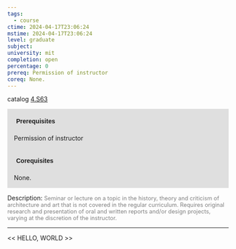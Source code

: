 ```yaml
---
tags:
  - course
ctime: 2024-04-17T23:06:24
mstime: 2024-04-17T23:06:24
level: graduate
subject: 
university: mit
completion: open
percentage: 0
prereq: Permission of instructor
coreq: None.
---
```


catalog [4.S63](http://student.mit.edu/catalog/m4f.html#4.S63)

<span style="display: block; padding: 15px; background-color: rgb(100, 100, 100, 0.2);"><font id="m_prereq3211_0" style="display: block; font-family: Arial, sans-serif; font-weight: bold; padding: 5px">Prerequisites</font><br><span id="prereq3211_0">Permission of instructor</span></span>
<span style="display: block; padding: 15px; background-color: rgb(100, 100, 100, 0.2);"><font id="m_coreq3211_0" style="display: block; font-family: Arial, sans-serif; font-weight: bold; padding: 5px">Corequisites</font><br><span id="coreq3211_0">None.</span></span>

<font style="">Description:</font>
<font style="color: grey; font-size: 0.8rem;">Seminar or lecture on a topic in the history, theory and criticism of architecture and art that is not covered in the regular curriculum. Requires original research and presentation of oral and written reports and/or design projects, varying at the discretion of the instructor.</font>



---

<< HELLO, WORLD >>
